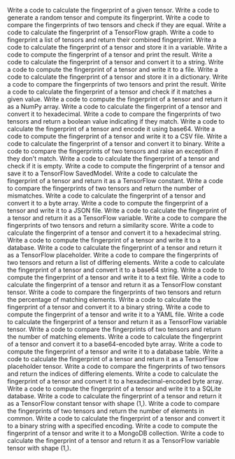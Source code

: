 Write a code to calculate the fingerprint of a given tensor.
Write a code to generate a random tensor and compute its fingerprint.
Write a code to compare the fingerprints of two tensors and check if they are equal.
Write a code to calculate the fingerprint of a TensorFlow graph.
Write a code to fingerprint a list of tensors and return their combined fingerprint.
Write a code to calculate the fingerprint of a tensor and store it in a variable.
Write a code to compute the fingerprint of a tensor and print the result.
Write a code to calculate the fingerprint of a tensor and convert it to a string.
Write a code to compute the fingerprint of a tensor and write it to a file.
Write a code to calculate the fingerprint of a tensor and store it in a dictionary.
Write a code to compare the fingerprints of two tensors and print the result.
Write a code to calculate the fingerprint of a tensor and check if it matches a given value.
Write a code to compute the fingerprint of a tensor and return it as a NumPy array.
Write a code to calculate the fingerprint of a tensor and convert it to hexadecimal.
Write a code to compare the fingerprints of two tensors and return a boolean value indicating if they match.
Write a code to calculate the fingerprint of a tensor and encode it using base64.
Write a code to compute the fingerprint of a tensor and write it to a CSV file.
Write a code to calculate the fingerprint of a tensor and convert it to binary.
Write a code to compare the fingerprints of two tensors and raise an exception if they don't match.
Write a code to calculate the fingerprint of a tensor and check if it is empty.
Write a code to compute the fingerprint of a tensor and save it to a TensorFlow SavedModel.
Write a code to calculate the fingerprint of a tensor and return it as a TensorFlow constant.
Write a code to compare the fingerprints of two tensors and return the number of mismatches.
Write a code to calculate the fingerprint of a tensor and convert it to a byte array.
Write a code to compute the fingerprint of a tensor and write it to a JSON file.
Write a code to calculate the fingerprint of a tensor and return it as a TensorFlow variable.
Write a code to compare the fingerprints of two tensors and return a similarity score.
Write a code to calculate the fingerprint of a tensor and convert it to a hexadecimal string.
Write a code to compute the fingerprint of a tensor and write it to a database.
Write a code to calculate the fingerprint of a tensor and return it as a TensorFlow placeholder.
Write a code to compare the fingerprints of two tensors and return a list of differing elements.
Write a code to calculate the fingerprint of a tensor and convert it to a base64 string.
Write a code to compute the fingerprint of a tensor and write it to a text file.
Write a code to calculate the fingerprint of a tensor and return it as a TensorFlow constant tensor.
Write a code to compare the fingerprints of two tensors and return the percentage of matching elements.
Write a code to calculate the fingerprint of a tensor and convert it to a binary string.
Write a code to compute the fingerprint of a tensor and write it to a YAML file.
Write a code to calculate the fingerprint of a tensor and return it as a TensorFlow variable tensor.
Write a code to compare the fingerprints of two tensors and return the number of matching elements.
Write a code to calculate the fingerprint of a tensor and convert it to a base64-encoded byte array.
Write a code to compute the fingerprint of a tensor and write it to a database table.
Write a code to calculate the fingerprint of a tensor and return it as a TensorFlow placeholder tensor.
Write a code to compare the fingerprints of two tensors and return the indices of differing elements.
Write a code to calculate the fingerprint of a tensor and convert it to a hexadecimal-encoded byte array.
Write a code to compute the fingerprint of a tensor and write it to a SQLite database.
Write a code to calculate the fingerprint of a tensor and return it as a TensorFlow constant tensor with shape (1,).
Write a code to compare the fingerprints of two tensors and return the number of elements in common.
Write a code to calculate the fingerprint of a tensor and convert it to a binary string with a specified encoding.
Write a code to compute the fingerprint of a tensor and write it to a MongoDB collection.
Write a code to calculate the fingerprint of a tensor and return it as a TensorFlow variable tensor with shape (1,).